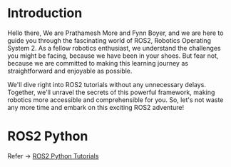 # Introduction


Hello there, We are Prathamesh More and Fynn Boyer, and we are here to guide you through the fascinating world of ROS2, Robotics Operating System 2. As a fellow robotics enthusiast, we understand the challenges you might be facing, because we have been in your shoes. But fear not, because we are committed to making this learning journey as straightforward and enjoyable as possible.

We'll dive right into ROS2 tutorials without any unnecessary delays. Together, we'll unravel the secrets of this powerful framework, making robotics more accessible and comprehensible for you. So, let's not waste any more time and embark on this exciting ROS2 adventure!

# ROS2 Python
Refer -> [ROS2 Python Tutorials](/ros2-tutorials/Documentation/ros2-tutorials-python.md)